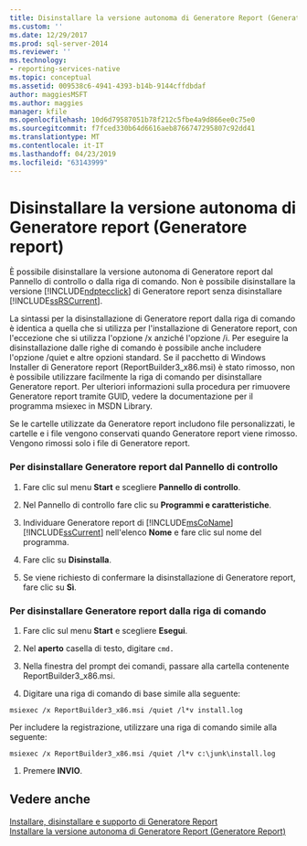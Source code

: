 ```yaml
---
title: Disinstallare la versione autonoma di Generatore Report (Generatore Report) | Microsoft Docs
ms.custom: ''
ms.date: 12/29/2017
ms.prod: sql-server-2014
ms.reviewer: ''
ms.technology:
- reporting-services-native
ms.topic: conceptual
ms.assetid: 009538c6-4941-4393-b14b-9144cffdbdaf
author: maggiesMSFT
ms.author: maggies
manager: kfile
ms.openlocfilehash: 10d6d79587051b78f212c5fbe4a9d866ee0c75e0
ms.sourcegitcommit: f7fced330b64d6616aeb8766747295807c92dd41
ms.translationtype: MT
ms.contentlocale: it-IT
ms.lasthandoff: 04/23/2019
ms.locfileid: "63143999"
---
```

# <a name="uninstall-the-stand-alone-version-of-report-builder-report-builder"></a>Disinstallare la versione autonoma di Generatore report (Generatore report)
  È possibile disinstallare la versione autonoma di Generatore report dal Pannello di controllo o dalla riga di comando. Non è possibile disinstallare la versione [!INCLUDE[ndptecclick](../../includes/ndptecclick-md.md)] di Generatore report senza disinstallare [!INCLUDE[ssRSCurrent](../../includes/ssrscurrent-md.md)].  
  
 La sintassi per la disinstallazione di Generatore report dalla riga di comando è identica a quella che si utilizza per l'installazione di Generatore report, con l'eccezione che si utilizza l'opzione /x anziché l'opzione /i. Per eseguire la disinstallazione dalle righe di comando è possibile anche includere l'opzione /quiet e altre opzioni standard. Se il pacchetto di Windows Installer di Generatore report (ReportBuilder3_x86.msi) è stato rimosso, non è possibile utilizzare facilmente la riga di comando per disinstallare Generatore report. Per ulteriori informazioni sulla procedura per rimuovere Generatore report tramite GUID, vedere la documentazione per il programma msiexec in MSDN Library.  
  
 Se le cartelle utilizzate da Generatore report includono file personalizzati, le cartelle e i file vengono conservati quando Generatore report viene rimosso. Vengono rimossi solo i file di Generatore report.  
  
### <a name="to-uninstall-report-builder-from-the-control-panel"></a>Per disinstallare Generatore report dal Pannello di controllo  
  
1.  Fare clic sul menu **Start** e scegliere **Pannello di controllo**.  
  
2.  Nel Pannello di controllo fare clic su **Programmi e caratteristiche**.  
  
3.  Individuare Generatore report di [!INCLUDE[msCoName](../../includes/msconame-md.md)] [!INCLUDE[ssCurrent](../../includes/sscurrent-md.md)] nell'elenco **Nome** e fare clic sul nome del programma.  
  
4.  Fare clic su **Disinstalla**.  
  
5.  Se viene richiesto di confermare la disinstallazione di Generatore report, fare clic su **Sì**.  
  
### <a name="to-uninstall-report-builder-from-the-command-line"></a>Per disinstallare Generatore report dalla riga di comando  
  
1.  Fare clic sul menu **Start** e scegliere **Esegui**.  
  
2.  Nel **aperto** casella di testo, digitare `cmd.`  
  
3.  Nella finestra del prompt dei comandi, passare alla cartella contenente ReportBuilder3_x86.msi.  
  
4.  Digitare una riga di comando di base simile alla seguente:  
  
 `msiexec /x ReportBuilder3_x86.msi /quiet /l*v install.log`  
  
 Per includere la registrazione, utilizzare una riga di comando simile alla seguente:  
  
 `msiexec /x ReportBuilder3_x86.msi /quiet /l*v c:\junk\install.log`  
  
1.  Premere **INVIO**.  
  
## <a name="see-also"></a>Vedere anche  
 [Installare, disinstallare e supporto di Generatore Report](../install-uninstall-and-report-builder-support.md)   
 [Installare la versione autonoma di Generatore Report &#40;Generatore Report&#41;](install-report-builder.md)  
  
  
